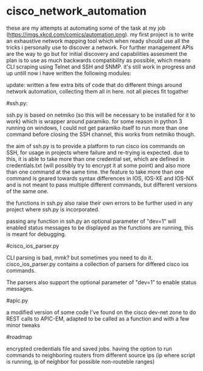 # cisco_network_automation

these are my attempts at automating some of the task at my job (https://imgs.xkcd.com/comics/automation.png).
my first project is to write an exhaustive network mapping tool which when ready should use all the tricks i personally use to discover a network. For further management APIs are the way to go but for initial discovery and capabilities assesment the plan is to use as much backwards compatibility as possible, which means CLI scraping using Telnet and SSH and SNMP.
it's still work in progress and up untill now i have written the following modules:

update: written a few extra bits of code that do different things around network automation, collecting them all in here. not all pieces fit togather

#ssh.py:

ssh.py is based on netmiko (so this will be necessary to be installed for it to work) which is wrapper around paramiko.
for some reason in python 3 running on windows, I could not get paramiko itself to run more than one command before closing the SSH channel, this works from netmiko though.

the aim of ssh.py is to provide a platform to run cisco ios commands on SSH, for usage in projects where failure and re-trying is expected.
due to this, it is able to take more than one credential set, which are defined in credentials.txt (will possibly try to encrypt it at some point) and also more than one command at the same time.
the feature to take more than one command is geared towards syntax differences in IOS, IOS-XE and IOS-NX and is not meant to pass multiple different commands, but different versions of the same one.

the functions in ssh.py also raise their own errors to be further used in any project where ssh.py is incorporated.

passing any function in ssh.py an optional parameter of "dev=1" will enabled status messages to be displayed as the functions are running, this is meant for debugging.


#cisco_ios_parser.py

CLI parsing is bad, mmk? but sometimes you need to do it. cisco_ios_parser.py contains a collection of parsers for differed cisco ios commands.

The parsers also support the optional parameter of "dev=1" to enable status messages.


#apic.py

a modified version of some code I've found on the cisco dev-net zone to do REST calls to APIC-EM, adapted to be called as a function and with a few minor tweaks



#roadmap

encrypted credentials file and saved jobs. 
having the option to run commands to neighboring routers from different source ips (ip where script is running, ip of neighbor for possible non-routeble ranges)




